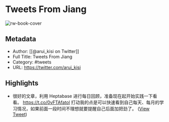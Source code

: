 # Tweets From Jiang

![rw-book-cover](https://pbs.twimg.com/profile_images/1614818155637145600/vwvpSnEU.jpg)

## Metadata
- Author: [[@arui_kisi on Twitter]]
- Full Title: Tweets From Jiang
- Category: #tweets
- URL: https://twitter.com/arui_kisi

## Highlights
- 很好的文章，利用 Heptabase 进行每日回顾，准备现在起开始实践一下看看。
  https://t.co/0vFTAfatol
  打动我的点是可以快速看到自己每天、每月的学习情况，如果前面一段时间不理想就要提醒自己后面加把劲了。 ([View Tweet](https://twitter.com/arui_kisi/status/1750551695841702166))

